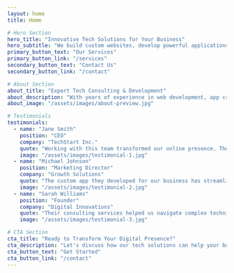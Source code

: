 ```yaml
---
layout: home
title: Home

# Hero Section
hero_title: "Innovative Tech Solutions for Your Business"
hero_subtitle: "We build custom websites, develop powerful applications, and provide expert tech consulting to help your business thrive in the digital world."
primary_button_text: "Our Services"
primary_button_link: "/services"
secondary_button_text: "Contact Us"
secondary_button_link: "/contact"

# About Section
about_title: "Expert Tech Consulting & Development"
about_description: "With years of experience in web development, app creation, and tech consulting, we deliver tailored solutions that drive business growth and enhance your digital presence. Our team of experts is committed to quality, innovation, and client satisfaction."
about_image: "/assets/images/about-preview.jpg"

# Testimonials
testimonials:
  - name: "Jane Smith"
    position: "CEO"
    company: "TechStart Inc."
    quote: "Working with this team transformed our online presence. They delivered a stunning website that perfectly captures our brand and has significantly increased our customer engagement."
    image: "/assets/images/testimonial-1.jpg"
  - name: "Michael Johnson"
    position: "Marketing Director"
    company: "Growth Solutions"
    quote: "The custom app they developed for our business has streamlined our operations and improved customer satisfaction. Their technical expertise and attention to detail are unmatched."
    image: "/assets/images/testimonial-2.jpg"
  - name: "Sarah Williams"
    position: "Founder"
    company: "Digital Innovations"
    quote: "Their consulting services helped us navigate complex technical decisions with confidence. They truly understand business needs and provide solutions that drive real results."
    image: "/assets/images/testimonial-3.jpg"

# CTA Section
cta_title: "Ready to Transform Your Digital Presence?"
cta_description: "Let's discuss how our tech solutions can help your business grow."
cta_button_text: "Get Started"
cta_button_link: "/contact"
---
```

